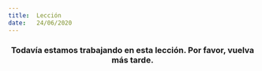 ```yaml
---
title:  Lección
date:   24/06/2020
---
```


### <center>Todavía estamos trabajando en esta lección. Por favor, vuelva más tarde.</center>